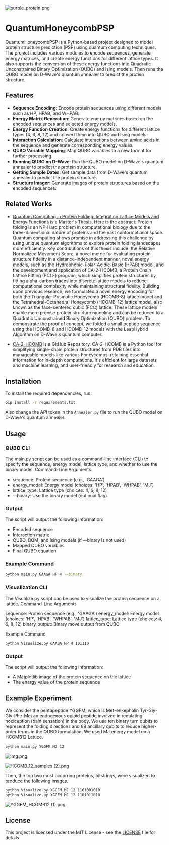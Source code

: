 ![purple_protein.png](Results%2FImages%2Fpurple_protein.png)

# QuantumHoneycombPSP

QuantumHoneycombPSP is a Python-based project designed to model protein structure prediction (PSP) using quantum computing techniques. The project includes various modules to encode sequences, generate energy matrices, and create energy functions for different lattice types. It also supports the conversion of these energy functions into Quadratic Unconstrained Binary Optimization (QUBO) and Ising models. Then runs the QUBO model on D-Wave's quantum annealer to predict the protein structure.

## Features

- **Sequence Encoding**: Encode protein sequences using different models such as HP, HPAB, and WHPAB.
- **Energy Matrix Generation**: Generate energy matrices based on the encoded sequences and selected energy models.
- **Energy Function Creation**: Create energy functions for different lattice types (4, 6, 8, 12) and convert them into QUBO and Ising models.
- **Interaction Calculation**: Calculate interactions between amino acids in the sequence and generate corresponding energy values.
- **QUBO Variable Mapping**: Map QUBO variables to a new format for further processing.
- **Running QUBO on D-Wave**: Run the QUBO model on D-Wave's quantum annealer to predict the protein structure.
- **Getting Sample Dates**: Get sample data from D-Wave's quantum annealer to predict the protein structure.
- **Structure Imager**: Generate images of protein structures based on the encoded sequences.

## Related Works

- [Quantum Computing in Protein Folding: Integrating Lattice Models and Energy Functions](http://rave.ohiolink.edu/etdc/view?acc_num=miami1732108553863368) is a Master's Thesis. Here is the abstract: Protein folding is an NP-Hard problem in computational biology due to the three-dimensional nature of proteins and the vast conformational space. Quantum computing shows promise in addressing this challenge by using unique quantum algorithms to explore protein folding landscapes more efficiently. Key contributions of this thesis include: the Relative Normalized Movement Score, a novel metric for evaluating protein structure fidelity in a distance-independent manner, novel energy models, such as the Hydrophobic-Polar-Acidic-Basic (HPAB) model, and the development and application of CA-2-HCOMB, a Protein Chain Lattice Fitting (PCLF) program, which simplifies protein structures by fitting alpha-carbon traces into discrete lattice models to reduce computational complexity while maintaining structural fidelity. Building upon previous research, we formulated a novel energy encoding for both the Triangular Prismatic Honeycomb (HCOMB-8) lattice model and the Tetrahedral-Octahedral Honeycomb (HCOMB-12) lattice model, also known as the face-centered cubic (FCC) lattice. These lattice models enable more precise protein structure modeling and can be reduced to a Quadratic Unconstrained Binary Optimization (QUBO) problem. To demonstrate the proof of concept, we folded a small peptide sequence using the HCOMB-8 and HCOMB-12 models with the LeapHybrid Algorithm on D-Wave's quantum computer.

- [CA-2-HCOMB](https://github.com/ahabegger/CA-2-HCOMB) is a GitHub Repository. CA-2-HCOMB is a Python tool for simplifying single-chain protein structures from PDB files into manageable models like various honeycombs, retaining essential information for in-depth computations. It's efficient for large datasets and machine learning, and user-friendly for research and education.

## Installation

To install the required dependencies, run:

```bash
pip install -r requirements.txt
```

Also change the API token in the `Annealer.py` file to run the QUBO model on D-Wave's quantum annealer.

## Usage

### QUBO CLI

The main.py script can be used as a command-line interface (CLI) to specify the sequence, energy model, lattice type, and whether to use the binary model.
Command-Line Arguments

- sequence: Protein sequence (e.g., 'GAAGA')
- energy_model: Energy model (choices: 'HP', 'HPAB', 'WHPAB', 'MJ')
- lattice_type: Lattice type (choices: 4, 6, 8, 12)
- --binary: Use the binary model (optional flag)

### Output

The script will output the following information:

- Encoded sequence
- Interaction matrix
- QUBO, BQM, and Ising models (if --binary is not used)
- Mapped QUBO variables
- Final QUBO equation

### Example Command

```bash
python main.py GAAGA HP 4 --binary
```

### Visualization CLI

The Visualize.py script can be used to visualize the protein sequence on a lattice.
Command-Line Arguments

sequence: Protein sequence (e.g., 'GAAGA')
energy_model: Energy model (choices: 'HP', 'HPAB', 'WHPAB', 'MJ')
lattice_type: Lattice type (choices: 4, 6, 8, 12)
binary_output: Binary move output from QUBO

Example Command

```bash
python Visualize.py GAAGA HP 4 101110
```

### Output

The script will output the following information:

- A Matplotlib image of the protein sequence on the lattice
- The energy value of the protein sequence

## Example Experiment

We consider the pentapeptide YGGFM, which is Met-enkephalin Tyr-Gly-Gly-Phe-Met an endogenous opioid peptide involved in regulating nociception (pain sensation) in the body. We use ten binary turn qubits to represent the folding directions and 68 ancillary qubits to reduce higher-order terms in the QUBO formulation. We used MJ energy model on a HCOMB12 Lattice.

```bash
python main.py YGGFM MJ 12
```

![img.png](Results/Images/img.png)

![HCOMB_12_samples (2).png](Results/Images/HCOMB_12_samples%20%282%29.png)

Then, the top two most occurring proteins, bitstrings, were visualized to produce the following images.

```bash
python Visualize.py YGGFM MJ 12 1101001010
python Visualize.py YGGFM MJ 12 1101011010
```

![YGGFM_HCOMB12 (1).png](Results/Images/YGGFM_HCOMB12%20%281%29.png)


## License

This project is licensed under the MIT License - see the [LICENSE](LICENSE) file for details.
